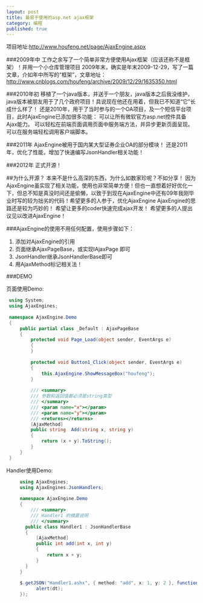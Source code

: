 ```yaml
---
layout: post
title: 最易于使用的asp.net ajax框架
category: 编程
published: true
---
```


项目地址:http://www.houfeng.net/page/AjaxEngine.aspx

###2009年中
工作之余写了一个简单非常方便使用Ajax框架（应该还称不是框架）！并用一个小仓库管理项目 
2009年末，确实是年末2009-12-29，写了一篇文章，介如年中所写的“框架”，文章地址：http://www.cnblogs.com/houfeng/archive/2009/12/29/1635350.html
 

###2010年初
移植了一个java版本，并送于一个朋友，java版本之后我没维护，java版本被朋友用于了几个政府项目！具说现在他还在用着，但我已不知道“它”长成什么样了！ 
还是2010年，用于了当时参与的一个OA项目，及一个短信平台项目，此时AjaxEngine已添加很多功能：
可以让所有微软官方asp.net控件具备Ajax能力。
可以轻松在前端页面调用页面中服务端方法，并异步更新页面呈现。
可以在服务端轻松调用客户端脚本。
 
###2011年
AjaxEngine被用于国内某大型证券企业OA的部分模块！
还是2011年，优化了性能，增加了快速编写JsonHandler相关功能！
 
###2012年
正式开源！

##为什么开源？
本来不是什么高深的东西，为什么如数家珍呢？不如分享！
因为AjaxEngine虽实现了相关功能，使用也非常简单方便！但也一直想着好好优化一下，但总不知是真没时间还是偷懒，以致于到现在AjaxEngine中还有09年我刚毕业时写的较为拙劣的代码！希望更多的人参于，优化AjaxEngine
AjaxEngine的思路还是较为巧妙的！
希望让更多的coder快速完成ajax开发！
希望更多的人提出议见以改进AjaxEngine！
 
###AjaxEngine的使用不用任何配置，使用步骤如下：
1. 添加对AjaxEngine的引用
2. 页面继承AjaxPageBase，或实现IAjaxPage 即可
3. JsonHandler继承JsonHandlerBase即可
4. 用AjaxMethod标记相关法！
 
###DEMO

页面使用Demo:
```csharp
 using System;
 using AjaxEngines;
  
 namespace AjaxEngine.Demo
 {
     public partial class _Default : AjaxPageBase
     {
         protected void Page_Load(object sender, EventArgs e)
         {
         }
  
         protected void Button1_Click(object sender, EventArgs e)
         {
             this.AjaxEngine.ShowMessageBox("houfeng");
         }
  
         /// <summary>
         /// 参数和返回值都必须是string类型
         /// </summary>
         /// <param name="x"></param>
         /// <param name="y"></param>
         /// <returns></returns>
         [AjaxMethod]
         public string  Add(string x, string y)
         {
             return (x + y).ToString();
         }
     }
 }
```
 
Handler使用Demo:

```csharp
     using AjaxEngines;
     using AjaxEngines.JsonHandlers;
      
     namespace AjaxEngine.Demo
     {
         /// <summary>
         /// Handler1 的摘要说明
         /// </summary>
       public class Handler1 : JsonHandlerBase
       {
           [AjaxMethod]
           public int add(int x, int y)
           {
               return x + y;
           }
       }
     }
 
     $.getJSON("Handler1.ashx", { method: "add", x: 1, y: 2 }, function (dt) {
           alert(dt);
     });
                 
```